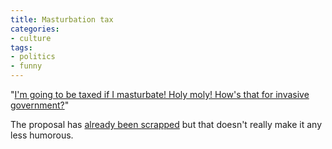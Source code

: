 ```yaml
---
title: Masturbation tax
categories:
- culture
tags:
- politics
- funny
---
```


"[I'm
going to be taxed if I masturbate!  Holy moly!  How's that for invasive
government?][1]"

   [1]: http://www.polstate.com/archives/002529.html

The proposal has [already been scrapped][2] but that doesn't really make it any less humorous.

   [2]: http://www.springfieldnews-leader.com/news/0430-Senatework-46094.html

